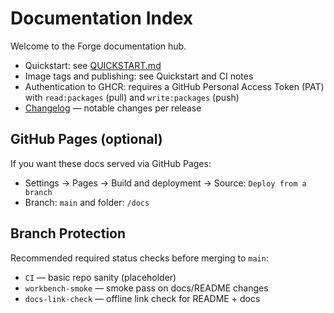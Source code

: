 # Documentation Index

Welcome to the Forge documentation hub.

- Quickstart: see [QUICKSTART.md](QUICKSTART.md)
- Image tags and publishing: see Quickstart and CI notes
- Authentication to GHCR: requires a GitHub Personal Access Token (PAT) with `read:packages` (pull) and `write:packages` (push)
 - [Changelog](../CHANGELOG.md) — notable changes per release

## GitHub Pages (optional)

If you want these docs served via GitHub Pages:
- Settings → Pages → Build and deployment → Source: `Deploy from a branch`
- Branch: `main` and folder: `/docs`

## Branch Protection

Recommended required status checks before merging to `main`:
- `CI` — basic repo sanity (placeholder)
- `workbench-smoke` — smoke pass on docs/README changes
- `docs-link-check` — offline link check for README + docs
